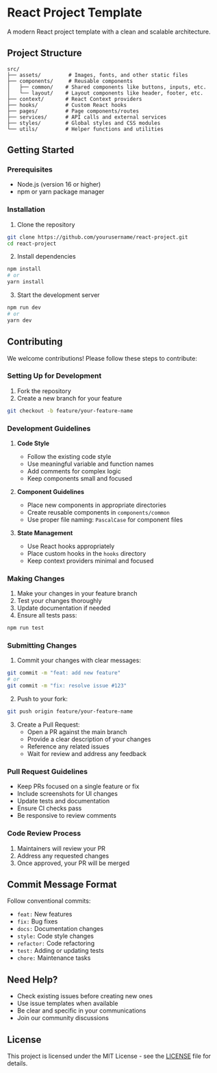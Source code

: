 # React Project Template

A modern React project template with a clean and scalable architecture.

## Project Structure

```
src/
├── assets/         # Images, fonts, and other static files
├── components/     # Reusable components
│   ├── common/    # Shared components like buttons, inputs, etc.
│   └── layout/    # Layout components like header, footer, etc.
├── context/       # React Context providers
├── hooks/         # Custom React hooks
├── pages/         # Page components/routes
├── services/      # API calls and external services
├── styles/        # Global styles and CSS modules
└── utils/         # Helper functions and utilities
```

## Getting Started

### Prerequisites

- Node.js (version 16 or higher)
- npm or yarn package manager

### Installation

1. Clone the repository
```bash
git clone https://github.com/yourusername/react-project.git
cd react-project
```

2. Install dependencies
```bash
npm install
# or
yarn install
```

3. Start the development server
```bash
npm run dev
# or
yarn dev
```

## Contributing

We welcome contributions! Please follow these steps to contribute:

### Setting Up for Development

1. Fork the repository
2. Create a new branch for your feature
```bash
git checkout -b feature/your-feature-name
```

### Development Guidelines

1. **Code Style**
   - Follow the existing code style
   - Use meaningful variable and function names
   - Add comments for complex logic
   - Keep components small and focused

2. **Component Guidelines**
   - Place new components in appropriate directories
   - Create reusable components in `components/common`
   - Use proper file naming: `PascalCase` for component files

3. **State Management**
   - Use React hooks appropriately
   - Place custom hooks in the `hooks` directory
   - Keep context providers minimal and focused

### Making Changes

1. Make your changes in your feature branch
2. Test your changes thoroughly
3. Update documentation if needed
4. Ensure all tests pass:
```bash
npm run test
```

### Submitting Changes

1. Commit your changes with clear messages:
```bash
git commit -m "feat: add new feature"
# or
git commit -m "fix: resolve issue #123"
```

2. Push to your fork:
```bash
git push origin feature/your-feature-name
```

3. Create a Pull Request:
   - Open a PR against the main branch
   - Provide a clear description of your changes
   - Reference any related issues
   - Wait for review and address any feedback

### Pull Request Guidelines

- Keep PRs focused on a single feature or fix
- Include screenshots for UI changes
- Update tests and documentation
- Ensure CI checks pass
- Be responsive to review comments

### Code Review Process

1. Maintainers will review your PR
2. Address any requested changes
3. Once approved, your PR will be merged



## Commit Message Format

Follow conventional commits:
- `feat:` New features
- `fix:` Bug fixes
- `docs:` Documentation changes
- `style:` Code style changes
- `refactor:` Code refactoring
- `test:` Adding or updating tests
- `chore:` Maintenance tasks

## Need Help?

- Check existing issues before creating new ones
- Use issue templates when available
- Be clear and specific in your communications
- Join our community discussions

## License

This project is licensed under the MIT License - see the [LICENSE](LICENSE) file for details.
